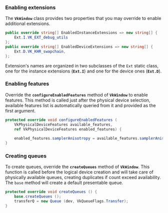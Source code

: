 ﻿### Enabling extensions

The **`VkWindow`** class provides two properties that you may override to enable additional extensions.

```csharp
public override string[] EnabledInstanceExtensions => new string[] {
    Ext.I.VK_EXT_debug_utils
};
public override string[] EnabledDeviceExtensions => new string[] {
    Ext.D.VK_KHR_swapchain,
};
```
Extension's names are organized in two subclasses of the `Ext` static class, one for the instance extensions (**`Ext.I`**) and one for the device ones (**`Ext.D`**).
### Enabling features

Override the **`configureEnabledFeatures`** method of **`VkWindow`** to enable features. This method is called just after
the physical device selection, available features list is automatically queried from it and provided as the first argument.
```csharp
protected override void configureEnabledFeatures (
    VkPhysicalDeviceFeatures available_features,
    ref VkPhysicalDeviceFeatures enabled_features) {    
    
    enabled_features.samplerAnisotropy = available_features.samplerAnisotropy;
}
```
### Creating queues

To create queues, override the **`createQueues`** method of **`VkWindow`**. This function is called before the logical device creation and will take care of physically available queues, creating duplicates if count exceed availability. The `base` method will create a default presentable queue.

```csharp
protected override void createQueues () {
	base.createQueues ();
	transferQ = new Queue (dev, VkQueueFlags.Transfer);
}